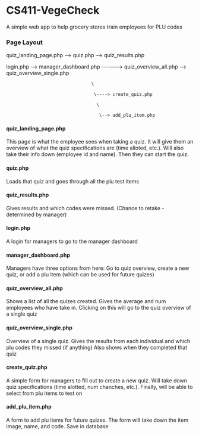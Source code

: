 # CS411-VegeCheck
A simple web app to help grocery stores train employees for PLU codes

### Page Layout

quiz_landing_page.php  --> quiz.php --> quiz_results.php

login.php --> manager_dashboard.php ------> quiz_overview_all.php --> quiz_overview_single.php
                                    
                                    \
                                     
                                     \----> create_quiz.php
                                      
                                      \
                                       
                                       \--> add_plu_item.php

#### quiz_landing_page.php
This page is what the employee sees when taking a quiz. It will give them an overview of what the quiz specifications are (time alloted, etc.). Will also take their info down (employee id and name). Then they can start the quiz.

#### quiz.php
Loads that quiz and goes through all the plu test items

#### quiz_results.php
Gives results and which codes were missed. (Chance to retake - determined by manager)

#### login.php
A login for managers to go to the manager dashboard

#### manager_dashboard.php
Managers have three options from here: Go to quiz overview, create a new quiz, or add a plu item (which can be used for future quizes)

#### quiz_overview_all.php
Shows a list of all the quizes created. Gives the average and num employees who have take in. Clicking on this will go to the quiz overview of a single quiz

#### quiz_overview_single.php
Overview of a single quiz. Gives the results from each individual and which plu codes they missed (if anything) Also shows when they completed that quiz

#### create_quiz.php
A simple form for managers to fill out to create a new quiz. Will take down quiz specifications (time alotted, num chanches, etc.). Finally, will be able to select from plu items to test on

#### add_plu_item.php
A form to add plu items for future quizes. The form will take down the item image, name, and code. Save in database

